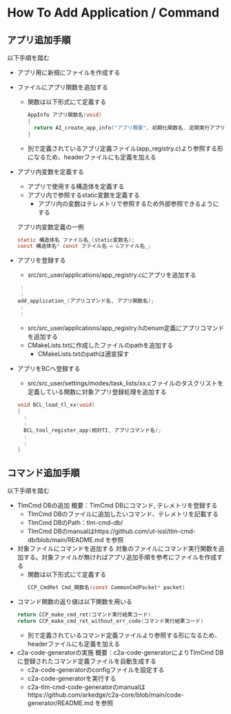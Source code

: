 #  How To Add Application / Command

##  アプリ追加手順
以下手順を踏む

- アプリ用に新規にファイルを作成する
- ファイルにアプリ関数を追加する
  - 関数は以下形式にて定義する
    ```c
    AppInfo アプリ関数名(void)
    {
      return AI_create_app_info("アプリ概要", 初期化関数名, 定期実行アプリ名);
    }
    ```
  - 別で定義されているアプリ定義ファイル(app_registry.c)より参照する形になるため、headerファイルにも定義を加える
- アプリ内変数を定義する
    - アプリで使用する構造体を定義する
    - アプリ内で参照するstatic変数を定義する
      - アプリ内の変数はテレメトリで参照するため外部参照できるようにする

    アプリ内変数定義の一例
    ```c
    static 構造体名 ファイル名_(static変数名);
    const 構造体名* const ファイル名 = &ファイル名_;
    ```
- アプリを登録する
    - src/src_user/applications/app_registry.cにアプリを追加する
    ```c
     :
     :
    add_application_(アプリコマンド名, アプリ関数名);
     :
     :
    ```
    - src/src_user/applications/app_registry.hのenum定義にアプリコマンドを追加する
    - CMakeLists.txtに作成したファイルのpathを追加する
        - CMakeLists.txtのpathは適宣探す
- アプリをBCへ登録する
    - src/src_user/settings/modes/task_lists/xx.cファイルのタスクリストを定義している関数に対象アプリ登録処理を追加する
    ```c
    void BCL_load_tl_xx(void)
    {
      :
      :
      BCL_tool_register_app(相対TI, アプリコマンド名);
      :
      :
    }
    ```

## コマンド追加手順
以下手順を踏む

- TlmCmd DBの追加
概要：TlmCmd DBにコマンド, テレメトリを登録する
    - TlmCmd DBのファイルに追加したいコマンド、テレメトリを記載する
    - TlmCmd DBのPath：tlm-cmd-db/
     - TlmCmd DBのmanualはhttps://github.com/ut-issl/tlm-cmd-db/blob/main/README.md を参照
- 対象ファイルにコマンドを追加する
対象のファイルにコマンド実行関数を追加する。対象ファイルが無ければアプリ追加手順を参考にファイルを作成する
  - 関数は以下形式にて定義する
     ```c
    CCP_CmdRet Cmd_関数名(const CommonCmdPacket* packet)
    ```
- コマンド関数の返り値は以下関数を用いる
     ```c
  return CCP_make_cmd_ret(コマンド実行結果コード)
  return CCP_make_cmd_ret_without_err_code(コマンド実行結果コード)
    ```
  - 別で定義されているコマンド定義ファイルより参照する形になるため、headerファイルにも定義を加える
- c2a-code-generatorの実施
概要：c2a-code-generatorによりTlmCmd DBに登録されたコマンド定義ファイルを自動生成する
    - c2a-code-generatorのconfigファイルを設定する
    - c2a-code-generatorを実行する
    - c2a-tlm-cmd-code-generatorのmanualはhttps://github.com/arkedge/c2a-core/blob/main/code-generator/README.md を参照